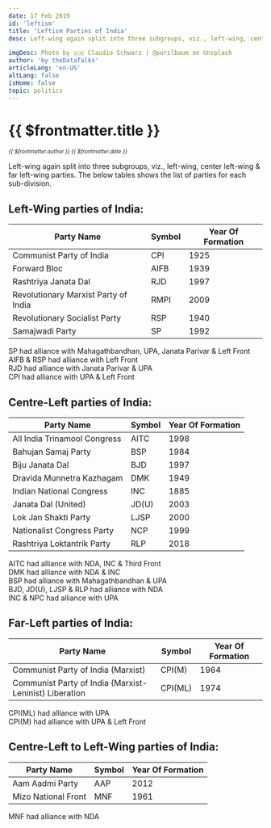 ```yaml
---
date: 17 Feb 2019
id: 'leftism'
title: 'Leftism Parties of India'
desc: Left-wing again split into three subgroups, viz., left-wing, center left-wing & far left-wing parties. The below tables shows the list of parties for each sub-division.

imgDesc: Photo by 🇨🇭 Claudio Schwarz | @purzlbaum on Unsplash
author: 'by theDataTalks'
articleLang: 'en-US'
altLang: false
isHome: false
topic: politics
---
```


<altLang />

# {{ $frontmatter.title }}
<i style="font-size: 0.75em;"> {{ $frontmatter.author }} {{ $frontmatter.date }} </i>

Left-wing again split into three subgroups, viz., left-wing, center left-wing & far left-wing parties. The below tables shows the list of parties for each sub-division. 

## Left-Wing parties of India:
| Party Name                           	| Symbol 	| Year Of Formation 	|
|--------------------------------------	|--------	|-------------------	|
| Communist Party of India             	| CPI    	| 1925              	|
| Forward Bloc                         	| AIFB   	| 1939              	|
| Rashtriya Janata Dal                 	| RJD    	| 1997              	|
| Revolutionary Marxist Party of India 	| RMPI   	| 2009              	|
| Revolutionary Socialist Party        	| RSP    	| 1940              	|
| Samajwadi Party                      	| SP     	| 1992              	|

SP had alliance with Mahagathbandhan, UPA, Janata Parivar & Left Front  
AIFB & RSP had alliance with Left Front  
RJD had alliance with Janata Parivar & UPA  
CPI had alliance with UPA & Left Front  

## Centre-Left parties of India:

| Party Name                   	| Symbol 	| Year Of Formation 	|
|------------------------------	|--------	|-------------------	|
| All India Trinamool Congress 	| AITC   	| 1998              	|
| Bahujan Samaj Party          	| BSP    	| 1984              	|
| Biju Janata Dal              	| BJD    	| 1997              	|
| Dravida Munnetra Kazhagam    	| DMK    	| 1949              	|
| Indian National Congress     	| INC    	| 1885              	|
| Janata Dal (United)          	| JD(U)  	| 2003              	|
| Lok Jan Shakti Party         	| LJSP   	| 2000              	|
| Nationalist Congress Party   	| NCP    	| 1999              	|
| Rashtriya Loktantrik Party   	| RLP    	| 2018              	|

AITC had alliance with NDA, INC & Third Front  
DMK had alliance with NDA & INC  
BSP had alliance with Mahagathbandhan & UPA  
BJD, JD(U), LJSP & RLP had alliance with NDA  
INC & NPC had alliance with UPA 

## Far-Left parties of India:
| Party Name                                             	| Symbol  	| Year Of Formation 	|
|--------------------------------------------------------	|---------	|-------------------	|
| Communist Party of India (Marxist)                     	| CPI(M)  	| 1964              	|
| Communist Party of India (Marxist-Leninist) Liberation 	| CPI(ML) 	| 1974              	|

CPI(ML) had alliance with UPA  
CPI(M) had alliance with UPA & Left Front

## Centre-Left to Left-Wing parties of India:

| Party Name          	| Symbol 	| Year Of Formation 	|
|---------------------	|--------	|-------------------	|
| Aam Aadmi Party     	| AAP    	| 2012              	|
| Mizo National Front 	| MNF    	| 1961              	|

MNF had alliance with NDA


<style>

</style>